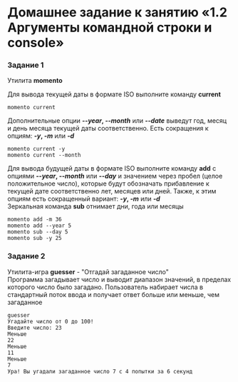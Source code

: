 # Домашнее задание к занятию «1.2 Аргументы командной строки и console»

### Задание 1
Утилита __momento__
  
Для вывода текущей даты в формате ISO выполните команду __current__
```
momento current
```
Дополнительные опции **_--year_, _--month_** или **_--date_** выведут год, месяц и день месяца текущей даты соответственно. Есть сокращения к опциям: **_-y_, _-m_** или **_-d_**
```
momento current -y
momento current --month
```
Для вывода будущей даты в формате ISO выполните команду __add__ с опциями **_--year_, _--month_** или **_--day_** и значением через пробел (целое положительное число), 
которыe будут обозначать прибавление к текущей дате соответственно лет, месяцев или дней. Также, к этим опциям есть сокращенный вариант: **_-y_, _-m_** или **_-d_**  
Зеркальная команда __sub__ отнимает дни, года или месяцы
```
momento add -m 36
momento add --year 5
momento sub --day 5
momento sub -y 25
```

### Задание 2
Утилита-игра __guesser__ - "Отгадай загаданное число"  
Программа загадывает число и выводит диапазон значений, в пределах которого число было загадано. Пользователь набирает числа в стандартный поток ввода и получает ответ больше или меньше, чем загаданное
```
guesser
Угадайте число от 0 до 100! 
Введите число: 23
Меньше
22
Меньше
11
Меньше
7
Ура! Вы угадали загаданное число 7 с 4 попытки за 6 секунд
```